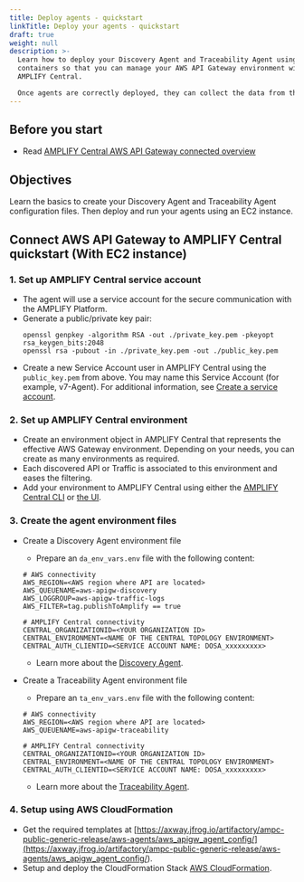 ```yaml
---
title: Deploy agents - quickstart
linkTitle: Deploy your agents - quickstart
draft: true
weight: null
description: >-
  Learn how to deploy your Discovery Agent and Traceability Agent using Docker
  containers so that you can manage your AWS API Gateway environment within
  AMPLIFY Central.

  Once agents are correctly deployed, they can collect the data from the AWS API Gateway and send it securely to AMPLIFY Central.
---
```

## Before you start

* Read [AMPLIFY Central AWS API Gateway connected overview](/docs/central/connect-aws-gateway/)

## Objectives

Learn the basics to create your Discovery Agent and Traceability Agent configuration files.  Then deploy and run your agents using an EC2 instance.

## Connect AWS API Gateway to AMPLIFY Central quickstart (With EC2 instance)

### 1. Set up AMPLIFY Central service account

* The agent will use a service account for the secure communication with the AMPLIFY Platform.
* Generate a public/private key pair:
    ```
    openssl genpkey -algorithm RSA -out ./private_key.pem -pkeyopt rsa_keygen_bits:2048
    openssl rsa -pubout -in ./private_key.pem -out ./public_key.pem
    ```
* Create a new Service Account user in AMPLIFY Central using the `public_key.pem` from above. You may name this Service Account (for example, v7-Agent). For additional information, see [Create a service account](/docs/central/cli_central/cli_install/#create-a-service-account).

### 2. Set up AMPLIFY Central environment

* Create an environment object in AMPLIFY Central that represents the effective AWS Gateway environment. Depending on your needs, you can create as many environments as required.
* Each discovered API or Traffic is associated to this environment and eases the filtering.
* Add your environment to AMPLIFY Central using either the [AMPLIFY Central CLI](/docs/central/cli_central/cli_environments/) or [the UI](/docs/central/connect-api-manager/prepare-amplify-central/#create-environment-using-the-ui).

### 3. Create the agent environment files

* Create a Discovery Agent environment file

    * Prepare an `da_env_vars.env` file with the following content:

    ```
    # AWS connectivity
    AWS_REGION=<AWS region where API are located>
    AWS_QUEUENAME=aws-apigw-discovery
    AWS_LOGGROUP=aws-apigw-traffic-logs
    AWS_FILTER=tag.publishToAmplify == true

    # AMPLIFY Central connectivity
    CENTRAL_ORGANIZATIONID=<YOUR ORGANIZATION ID>
    CENTRAL_ENVIRONMENT=<NAME OF THE CENTRAL TOPOLOGY ENVIRONMENT>
    CENTRAL_AUTH_CLIENTID=<SERVICE ACCOUNT NAME: DOSA_xxxxxxxxx>
    ```

    * Learn more about the [Discovery Agent](/docs/central/connect-aws-gateway/deploy-your-agents-1/#discovery-agent).

* Create a Traceability Agent environment file

    * Prepare an `ta_env_vars.env` file with the following content:

    ```
    # AWS connectivity
    AWS_REGION=<AWS region where API are located>
    AWS_QUEUENAME=aws-apigw-traceability

    # AMPLIFY Central connectivity
    CENTRAL_ORGANIZATIONID=<YOUR ORGANIZATION ID>
    CENTRAL_ENVIRONMENT=<NAME OF THE CENTRAL TOPOLOGY ENVIRONMENT>
    CENTRAL_AUTH_CLIENTID=<SERVICE ACCOUNT NAME: DOSA_xxxxxxxxx>
    ```

    * Learn more about the [Traceability Agent](/docs/central/connect-aws-gateway/deploy-your-agents-1/#traceability-agent).

### 4. Setup using AWS CloudFormation

* Get the required templates at [https://axway.jfrog.io/artifactory/ampc-public-generic-release/aws-agents/aws_apigw_agent_config/](<https://axway.jfrog.io/artifactory/ampc-public-generic-release/aws-agents/aws_apigw_agent_config/>).
* Setup and deploy the CloudFormation Stack [AWS CloudFormation](/docs/central/connect-aws-gateway/prepare-aws-api-gateway/#set-up-the-cloudformation).
